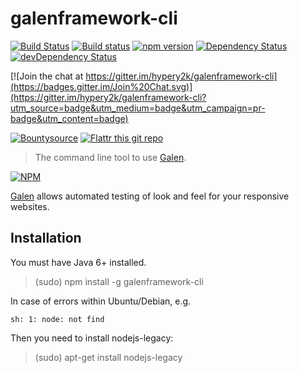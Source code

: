 
# galenframework-cli

[![Build Status](https://travis-ci.org/hypery2k/galenframework-cli.svg)](https://travis-ci.org/hypery2k/galenframework-cli) [![Build status](https://ci.appveyor.com/api/projects/status/fbwy88pc9ia6429w?svg=true)](https://ci.appveyor.com/project/hypery2k/galenframework-cli)
 [![npm version](https://badge.fury.io/js/galenframework-cli.svg)](http://badge.fury.io/js/galenframework-cli) [![Dependency Status](https://david-dm.org/hypery2k/galenframework-cli.svg)](https://david-dm.org/hypery2k/galenframework-cli) [![devDependency Status](https://david-dm.org/hypery2k/galenframework-cli/dev-status.svg)](https://david-dm.org/hypery2k/galenframework-cli#info=devDependencies) 

[![Join the chat at https://gitter.im/hypery2k/galenframework-cli](https://badges.gitter.im/Join%20Chat.svg)](https://gitter.im/hypery2k/galenframework-cli?utm_source=badge&utm_medium=badge&utm_campaign=pr-badge&utm_content=badge)

[![Bountysource](https://www.bountysource.com/badge/tracker?tracker_id=15642797)](https://www.bountysource.com/trackers/15642797-hypery2k-galenframework-cli?utm_source=15642797&utm_medium=shield&utm_campaign=TRACKER_BADGE) [![Flattr this git repo](http://api.flattr.com/button/flattr-badge-large.png)](https://flattr.com/submit/auto?user_id=mreinhardt&url=https://github.com/hypery2k/galenframework-cli&title=badges&language=&tags=github&category=software)

> The command line tool to use [Galen](http://galenframework.com).

[![NPM](https://nodei.co/npm/galenframework-cli.png)](https://nodei.co/npm/galenframework-cli/)

[Galen](http://galenframework.com) allows automated testing of look and feel for your responsive websites.

## Installation

You must have Java 6+ installed.

> (sudo) npm install -g galenframework-cli

In case of errors within Ubuntu/Debian, e.g.
```
sh: 1: node: not find
```

Then you need to install  nodejs-legacy:
> (sudo) apt-get install nodejs-legacy
